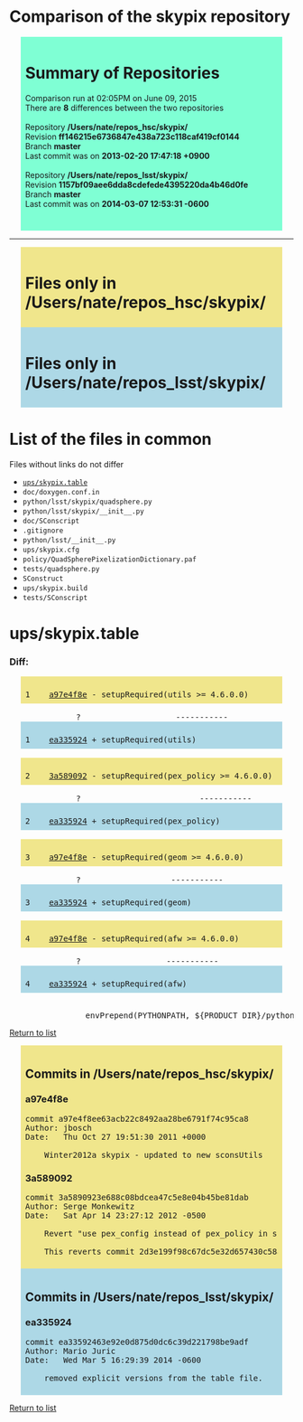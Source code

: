 # Comparison of the skypix repository


<div style="background-color:Aquamarine; margin-left: 20px; margin-right: 20px; padding-bottom: 8px; padding-left: 8px; padding-right: 8px; padding-top: 8px;">
<h1>Summary of Repositories</h1>
<p>
Comparison run at 02:05PM on June 09, 2015<br>
There are <b>8</b> differences between the two repositories<br><br>
Repository <b>/Users/nate/repos_hsc/skypix/</b> <br> Revision <b>ff146215e6736847e438a723c118caf419cf0144</b><br> Branch <b>master</b><br>Last commit was on <b>2013-02-20 17:47:18 +0900</b><br><br>
Repository <b>/Users/nate/repos_lsst/skypix/</b> <br> Revision <b>1157bf09aee6dda8cdefede4395220da4b46d0fe</b><br> Branch <b>master</b><br>Last commit was on <b>2014-03-07 12:53:31 -0600</b><br><br>
</p>
</div>



___
<div style="background-color:Khaki; margin-left: 20px; margin-right: 20px; padding-bottom: 8px; padding-left: 8px; padding-right: 8px; padding-top: 8px;">
<h1>Files only in /Users/nate/repos_hsc/skypix/</h1>
</div>

<div style="background-color:LightBlue; margin-left: 20px; margin-right: 20px; padding-bottom: 8px; padding-left: 8px; padding-right: 8px; padding-top: 8px;">
<h1>Files only in /Users/nate/repos_lsst/skypix/</h1>
</div>




# List of the files in common<a name="homelist"></a>
Files without links do not differ

* [```ups/skypix.table```](#ups/skypix.table)
* ```doc/doxygen.conf.in```
* ```python/lsst/skypix/quadsphere.py```
* ```python/lsst/skypix/__init__.py```
* ```doc/SConscript```
* ```.gitignore```
* ```python/lsst/__init__.py```
* ```ups/skypix.cfg```
* ```policy/QuadSpherePixelizationDictionary.paf```
* ```tests/quadsphere.py```
* ```SConstruct```
* ```ups/skypix.build```
* ```tests/SConscript```

# <a name="ups/skypix.table"/></a>ups/skypix.table
### Diff:

<pre>
<div style="background-color:Khaki; margin-left: 20px; margin-right: 20px; padding-bottom: 8px; padding-left: 8px; padding-right: 8px; padding-top: 8px;">
1    <a href="#a97e4f8e">a97e4f8e</a> - setupRequired(utils >= 4.6.0.0)</div>
              ?                    -----------
<div style="background-color:LightBlue; margin-left: 20px; margin-right: 20px; padding-bottom: 8px; padding-left: 8px; padding-right: 8px; padding-top: 8px;">
1    <a href="#ea335924">ea335924</a> + setupRequired(utils)</div>
<div style="background-color:Khaki; margin-left: 20px; margin-right: 20px; padding-bottom: 8px; padding-left: 8px; padding-right: 8px; padding-top: 8px;">
2    <a href="#3a589092">3a589092</a> - setupRequired(pex_policy >= 4.6.0.0)</div>
              ?                         -----------
<div style="background-color:LightBlue; margin-left: 20px; margin-right: 20px; padding-bottom: 8px; padding-left: 8px; padding-right: 8px; padding-top: 8px;">
2    <a href="#ea335924">ea335924</a> + setupRequired(pex_policy)</div>
<div style="background-color:Khaki; margin-left: 20px; margin-right: 20px; padding-bottom: 8px; padding-left: 8px; padding-right: 8px; padding-top: 8px;">
3    <a href="#a97e4f8e">a97e4f8e</a> - setupRequired(geom >= 4.6.0.0)</div>
              ?                   -----------
<div style="background-color:LightBlue; margin-left: 20px; margin-right: 20px; padding-bottom: 8px; padding-left: 8px; padding-right: 8px; padding-top: 8px;">
3    <a href="#ea335924">ea335924</a> + setupRequired(geom)</div>
<div style="background-color:Khaki; margin-left: 20px; margin-right: 20px; padding-bottom: 8px; padding-left: 8px; padding-right: 8px; padding-top: 8px;">
4    <a href="#a97e4f8e">a97e4f8e</a> - setupRequired(afw >= 4.6.0.0)</div>
              ?                  -----------
<div style="background-color:LightBlue; margin-left: 20px; margin-right: 20px; padding-bottom: 8px; padding-left: 8px; padding-right: 8px; padding-top: 8px;">
4    <a href="#ea335924">ea335924</a> + setupRequired(afw)</div>
                
                envPrepend(PYTHONPATH, ${PRODUCT_DIR}/python)
</pre>
[Return to list](#homelist)


<div style="background-color:Khaki; margin-left: 20px; margin-right: 20px; padding-bottom: 8px; padding-left: 8px; padding-right: 8px; padding-top: 8px;">

<h2>Commits in /Users/nate/repos_hsc/skypix/</h2>
<h3><a name="a97e4f8e"/></a>a97e4f8e</h3>

<pre>
commit a97e4f8ee63acb22c8492aa28be6791f74c95ca8
Author: jbosch <jbosch@git.lsstcorp.org>
Date:   Thu Oct 27 19:51:30 2011 +0000

    Winter2012a skypix - updated to new sconsUtils
</pre>
<h3><a name="3a589092"/></a>3a589092</h3>

<pre>
commit 3a5890923e688c08bdcea47c5e8e04b45be81dab
Author: Serge Monkewitz <smm@ipac.caltech.edu>
Date:   Sat Apr 14 23:27:12 2012 -0500

    Revert "use pex_config instead of pex_policy in skypix", which breaks processCcdLsstSim.py.
    
    This reverts commit 2d3e199f98c67dc5e32d657430c58a4ef86f284f.
</pre>
</div>


<div style="background-color:LightBlue; margin-left: 20px; margin-right: 20px; padding-bottom: 8px; padding-left: 8px; padding-right: 8px; padding-top: 8px;">

<h2>Commits in /Users/nate/repos_lsst/skypix/</h2>
<h3><a name="ea335924"/></a>ea335924</h3>

<pre>
commit ea33592463e92e0d875d0dc6c39d221798be9adf
Author: Mario Juric <mjuric@lsst.org>
Date:   Wed Mar 5 16:29:39 2014 -0600

    removed explicit versions from the table file.
</pre>
</div>


[Return to list](#homelist)
